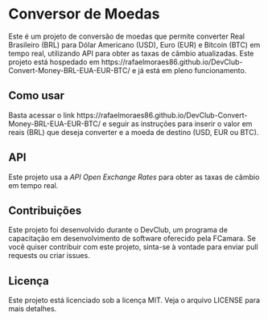 <h1><b>Conversor de Moedas</b></h1>
<div>
<p>Este é um projeto de conversão de moedas que permite converter Real Brasileiro (BRL) para Dólar Americano (USD), Euro (EUR) e Bitcoin (BTC) em tempo real, utilizando API para obter as taxas de câmbio atualizadas. Este projeto está hospedado em https://rafaelmoraes86.github.io/DevClub-Convert-Money-BRL-EUA-EUR-BTC/ e já está em pleno funcionamento.</p>

<h2>Como usar</h2>
<p>Basta acessar o link https://rafaelmoraes86.github.io/DevClub-Convert-Money-BRL-EUA-EUR-BTC/ e seguir as instruções para inserir o valor em reais (BRL) que deseja converter e a moeda de destino (USD, EUR ou BTC).</p>

<h2>API</h2>
<p>Este projeto usa a <i>API Open Exchange Rates</i> para obter as taxas de câmbio em tempo real.</p>

<h2>Contribuições</h2>
<p>Este projeto foi desenvolvido durante o DevClub, um programa de capacitação em desenvolvimento de software oferecido pela FCamara. Se você quiser contribuir com este projeto, sinta-se à vontade para enviar pull requests ou criar issues.</p>

<h2>Licença</h2>
<p>Este projeto está licenciado sob a licença MIT. Veja o arquivo LICENSE para mais detalhes.</p>

</div>
